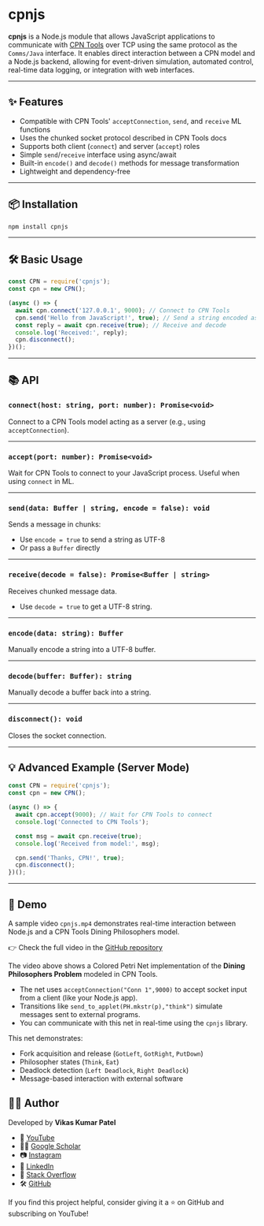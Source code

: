 # cpnjs

**cpnjs** is a Node.js module that allows JavaScript applications to communicate with [CPN Tools](https://cpntools.org) over TCP using the same protocol as the `Comms/Java` interface. It enables direct interaction between a CPN model and a Node.js backend, allowing for event-driven simulation, automated control, real-time data logging, or integration with web interfaces.

---

## ✨ Features

- Compatible with CPN Tools' `acceptConnection`, `send`, and `receive` ML functions
- Uses the chunked socket protocol described in CPN Tools docs
- Supports both client (`connect`) and server (`accept`) roles
- Simple `send`/`receive` interface using async/await
- Built-in `encode()` and `decode()` methods for message transformation
- Lightweight and dependency-free

---

## 📦 Installation

```bash
npm install cpnjs
````

---

## 🛠️ Basic Usage

```js
const CPN = require('cpnjs');
const cpn = new CPN();

(async () => {
  await cpn.connect('127.0.0.1', 9000); // Connect to CPN Tools
  cpn.send('Hello from JavaScript!', true); // Send a string encoded as UTF-8
  const reply = await cpn.receive(true); // Receive and decode
  console.log('Received:', reply);
  cpn.disconnect();
})();
```

---

## 📚 API

### `connect(host: string, port: number): Promise<void>`

Connect to a CPN Tools model acting as a server (e.g., using `acceptConnection`).

---

### `accept(port: number): Promise<void>`

Wait for CPN Tools to connect to your JavaScript process. Useful when using `connect` in ML.

---

### `send(data: Buffer | string, encode = false): void`

Sends a message in chunks:

* Use `encode = true` to send a string as UTF-8
* Or pass a `Buffer` directly

---

### `receive(decode = false): Promise<Buffer | string>`

Receives chunked message data.

* Use `decode = true` to get a UTF-8 string.

---

### `encode(data: string): Buffer`

Manually encode a string into a UTF-8 buffer.

---

### `decode(buffer: Buffer): string`

Manually decode a buffer back into a string.

---

### `disconnect(): void`

Closes the socket connection.

---

## 💡 Advanced Example (Server Mode)

```js
const CPN = require('cpnjs');
const cpn = new CPN();

(async () => {
  await cpn.accept(9000); // Wait for CPN Tools to connect
  console.log('Connected to CPN Tools');

  const msg = await cpn.receive(true);
  console.log('Received from model:', msg);

  cpn.send('Thanks, CPN!', true);
  cpn.disconnect();
})();
```

---
## 🎥 Demo

A sample video `cpnjs.mp4` demonstrates real-time interaction between Node.js and a CPN Tools Dining Philosophers model.

👉 Check the full video in the [GitHub repository](https://github.com/VikasKumarPatel/cpnjs)

The video above shows a Colored Petri Net implementation of the **Dining Philosophers Problem** modeled in CPN Tools.

* The net uses `acceptConnection("Conn 1",9000)` to accept socket input from a client (like your Node.js app).
* Transitions like `send_to_applet(PH.mkstr(p),"think")` simulate messages sent to external programs.
* You can communicate with this net in real-time using the `cpnjs` library.

This net demonstrates:

* Fork acquisition and release (`GotLeft`, `GotRight`, `PutDown`)
* Philosopher states (`Think`, `Eat`)
* Deadlock detection (`Left Deadlock`, `Right Deadlock`)
* Message-based interaction with external software

## 🙋‍♂️ Author

Developed by **Vikas Kumar Patel**

- 🔗 [YouTube](https://www.youtube.com/@CyberGuardianl)
- 🧑‍🔬 [Google Scholar](https://scholar.google.com/citations?user=xANeHIkAAAAJ)
- 📷 [Instagram](https://instagram.com/haccrac)
- 💼 [LinkedIn](https://www.linkedin.com/in/vikaskumarpatel1080)
- 💬 [Stack Overflow](https://stackoverflow.com/users/19362963/vikas-kumar-patel)
- 🛠️ [GitHub](https://github.com/vikasKumarPatel)

If you find this project helpful, consider giving it a ⭐ on GitHub and subscribing on YouTube!
